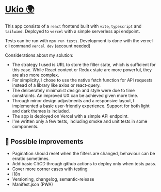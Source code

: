# [Ukio 🌍](https://ukio-olive.vercel.app/)

This app consists of a `react` frontend built with `vite`, `typescript` and `tailwind`. Deployed to `vercel` with a simple serverless api endpoint.

Tests can be run with `npm run tests`. Development is done with the vercel cli command `vercel dev` (account needed)

Considerations about my solution:

- The strategy I used is URL to store the filter state, which is sufficient for this case. While React context or Redux state are more powerful, they are also more complex.
- For simplicity, I chose to use the native fetch function for API requests instead of a library like axios or react-query.
- The deliberately minimalist design and style were due to time constraints. An improved UX can be achieved given more time.
- Through minor design adjustments and a responsive layout, I implemented a basic user-friendly experience.
  Support for both light and dark themes is included.
- The app is deployed on Vercel with a simple API endpoint.
- I've written only a few tests, including smoke and unit tests in some components.

## 📝 Possible improvements

- Pagination should reset when the filters are changed, behaviour can be erratic sometimes.
- Add basic CI/CD through github actions to deploy only when tests pass.
- Cover more corner cases with testing
- i18n
- Versioning, changelog, semantic-release
- Manifest.json (PWA)

